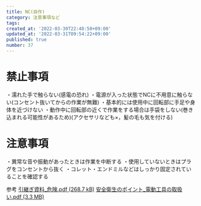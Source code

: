 ```yaml
---
title: NC(自作)
category: 注意事項など
tags: 
created_at: '2022-03-30T22:48:50+09:00'
updated_at: '2022-03-31T09:54:22+09:00'
published: true
number: 37
---
```


# 禁止事項
・濡れた手で触らない(感電の恐れ)
・電源が入った状態でNCに不用意に触らない(コンセント抜いてからの作業が無難)
・基本的には使用中に回転部に手足や身体を近づけない
・動作中に回転部の近くで作業をする場合は手袋をしない(巻き込まれる可能性があるため)(アクセサリなども×，髪の毛も気を付ける)

# 注意事項
・異常な音や振動があったときは作業を中断する
・使用していないときはプラグをコンセントから抜く
・コレット・エンドミルなどはしっかり固定されていることを確認する


参考
[引継ぎ資料_危険.pdf (268.7 kB)](https://esa-storage-tokyo.s3-ap-northeast-1.amazonaws.com/uploads/production/attachments/19339/2022/03/30/114086/400e08d0-d88a-4c7b-88da-3116dd317d62.pdf)
[安全衛生のポイント_電動工具の取扱い.pdf (3.3 MB)](https://esa-storage-tokyo.s3-ap-northeast-1.amazonaws.com/uploads/production/attachments/19339/2022/03/30/114086/034cee43-228f-4fab-af1a-51f3bec6bf18.pdf)
